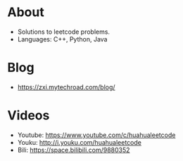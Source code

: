 # About
* Solutions to leetcode problems.
* Languages: C++, Python, Java

# Blog
* https://zxi.mytechroad.com/blog/

# Videos
* Youtube: https://www.youtube.com/c/huahualeetcode
* Youku: http://i.youku.com/huahualeetcode
* Bili: https://space.bilibili.com/9880352


